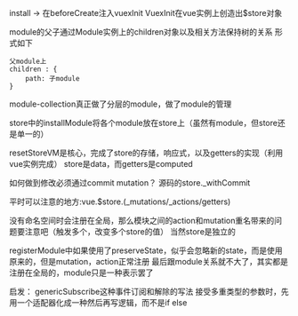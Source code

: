 install -> 在beforeCreate注入vuexInit
VuexInit在vue实例上创造出$store对象

module的父子通过Module实例上的children对象以及相关方法保持树的关系
形式如下
```
父module上
children : {
    path: 子module
}

```

module-collection真正做了分层的module，做了module的管理

store中的installModule将各个module放在store上（虽然有module，但store还是单一的）

resetStoreVM是核心，完成了store的存储，响应式，以及getters的实现（利用vue实例完成）
store是data，而getters是computed

如何做到修改必须通过commit mutation？ 源码的store._withCommit

平时可以注意的地方:vue.$store.(_mutations/_actions/getters)

没有命名空间时会注册在全局，那么模块之间的action和mutation重名带来的问题要注意吧（触发多个，改变多个store的值）
当然store是独立的

registerModule中如果使用了preserveState，似乎会忽略新的state，而是使用原来的，但是mutation，action正常注册
最后跟module关系就不大了，其实都是注册在全局的，module只是一种表示罢了



启发：
genericSubscribe这种事件订阅和解除的写法
接受多重类型的参数时，先用一个适配器化成一种然后再写逻辑，而不是if else
